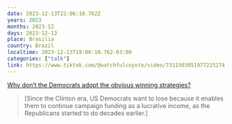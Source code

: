 ```yaml
---
date: 2023-12-13T22:06:10.762Z
years: 2023
months: 2023-12
days: 2023-12-13
place: Brasilia
country: Brazil
localtime: 2023-12-13T19:06:10.762-03:00
categories: ["talk"]
link: https://www.tiktok.com/@watchfulcoyote/video/7311503851977215274
---
```

[Why don’t the Democrats adopt the obvious winning strategies?](https://www.tiktok.com/@watchfulcoyote/video/7311503851977215274)

> [Since the Clinton era, US Democrats want to lose because it enables them to continue campaign funding as a lucrative income, as the Republicans started to do decades earlier.]
